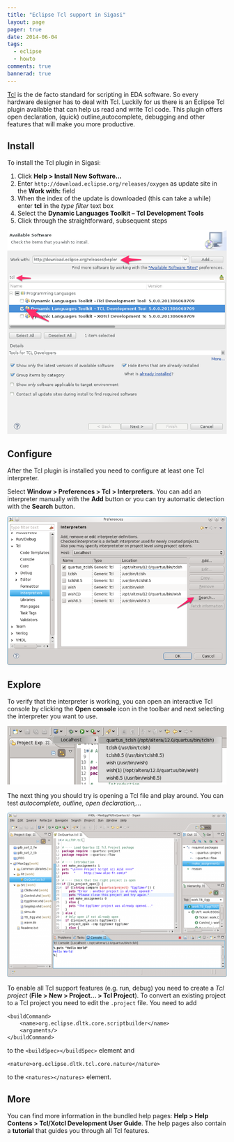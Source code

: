 ```yaml
---
title: "Eclipse Tcl support in Sigasi"
layout: page 
pager: true
date: 2014-06-04
tags: 
  - eclipse
  - howto
comments: true
bannerad: true
---
```


[Tcl](http://en.wikipedia.org/wiki/Tcl) is the de facto standard for scripting in EDA software. So every hardware designer has to deal with Tcl. Luckily for us there is an Eclipse Tcl plugin available that can help us read and write Tcl code. This plugin offers open declaration, (quick) outline,autocomplete, debugging and other features that will make you more productive.

## Install

To install the Tcl plugin in Sigasi:

1. Click **Help > Install New Software…**
2. Enter `http://download.eclipse.org/releases/oxygen` as update site in the **Work with:** field
3. When the index of the update is downloaded (this can take a while) enter **tcl** in the *type filter* text box
4. Select the **Dynamic Languages Toolkit – Tcl Development Tools**
5. Click through the straightforward, subsequent steps

![](images/install_tcl0.png)

## Configure

After the Tcl plugin is installed you need to configure at least one Tcl interpreter.

Select **Window > Preferences > Tcl > Interpreters**. You can add an interpreter manually with the **Add** button or you can try automatic detection with the **Search** button.

![](images/install_tcl_pref.png)

## Explore

To verify that the interpreter is working, you can open an interactive Tcl console by clicking the **Open console** icon in the toolbar and next selecting the interpreter you want to use.

![](images/install_tcl_console.png)

The next thing you should try is opening a Tcl file and play around. You can test *autocomplete, outline, open declaration,…*

![](images/install_tcl_demo.png)

To enable all Tcl support features (e.g. run, debug) you need to create a *Tcl project* (**File > New > Project… > Tcl Project**).
To convert an existing project to a Tcl project you need to edit the `.project` file.
You need to add
```
<buildCommand>
	<name>org.eclipse.dltk.core.scriptbuilder</name>
	<arguments/>
</buildCommand>
```
to the `<buildSpec></buildSpec>` element and 
```
<nature>org.eclipse.dltk.tcl.core.nature</nature>
```
to the `<natures></natures>` element.

## More

You can find more information in the bundled help pages:  **Help > Help Contens > Tcl/Xotcl Development User Guide**.
The help pages also contain a **tutorial** that guides you through all Tcl features.
